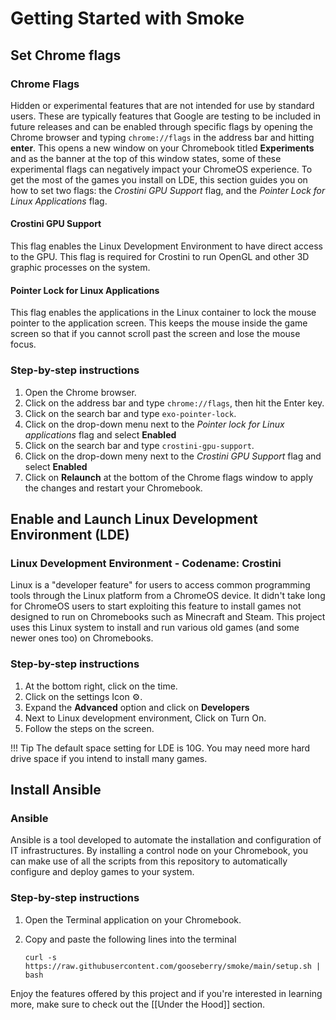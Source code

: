 # Getting Started with Smoke


## Set Chrome flags

### Chrome Flags
Hidden or experimental features that are not intended for use by standard users.  These are typically features that Google are testing to be included in future releases and can be enabled through specific flags by opening the Chrome browser and typing `chrome://flags` in the address bar and hitting **enter**.  This opens a new window on your Chromebook titled **Experiments** and as the banner at the top of this window states, some of these experimental flags can negatively impact your ChromeOS experience.  To get the most of the games you install on LDE, this section guides you on how to set two flags: the *Crostini GPU Support* flag, and the *Pointer Lock for Linux Applications* flag.

#### Crostini GPU Support
This flag enables the Linux Development Environment to have direct access to the GPU.  This flag is required for Crostini to run OpenGL and other 3D graphic processes on the system.

#### Pointer Lock for Linux Applications
This flag enables the applications in the Linux container to lock the mouse pointer to the application screen.  This keeps the mouse inside the game screen so that if you cannot scroll past the screen and lose the mouse focus.

### Step-by-step instructions
1. Open the Chrome browser.
1. Click on the address bar and type `chrome://flags`, then hit the Enter key.
1. Click on the search bar and type `exo-pointer-lock`.
1. Click on the drop-down menu next to the *Pointer lock for Linux applications* flag and select **Enabled**
1. Click on the search bar and type `crostini-gpu-support`.
1. Click on the drop-down meny next to the *Crostini GPU Support* flag and select **Enabled**
1. Click on **Relaunch** at the bottom of the Chrome flags window to apply the changes and restart your Chromebook.


## Enable and Launch Linux Development Environment (LDE)

### Linux Development Environment - Codename: Crostini
Linux is a "developer feature" for users to access common programming tools through the Linux platform from a ChromeOS device.  It didn't take long for ChromeOS users to start exploiting this feature to install games not designed to run on Chromebooks such as Minecraft and Steam.  This project uses this Linux system to install and run various old games (and some newer ones too) on Chromebooks.


### Step-by-step instructions
1. At the bottom right, click on the time.
1. Click on the settings Icon ⚙️.
1. Expand the **Advanced** option and click on **Developers**
1. Next to Linux development environment, Click on Turn On.
1. Follow the steps on the screen.

!!! Tip
    The default space setting for LDE is 10G.  You may need more hard drive space if you intend to install many games.

## Install Ansible

### Ansible
Ansible is a tool developed to automate the installation and configuration of IT infrastructures.  By installing a control node on your Chromebook, you can make use of all the scripts from this repository to automatically configure and deploy games to your system. 

### Step-by-step instructions
1. Open the Terminal application on your Chromebook.
1. Copy and paste the following lines into the terminal

       curl -s https://raw.githubusercontent.com/gooseberry/smoke/main/setup.sh | bash






Enjoy the features offered by this project and if you're interested in learning more, make sure to check out the [[Under the Hood]] section.
